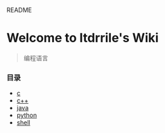 README

# Welcome to Itdrrile's Wiki

> 编程语言

### 目录

- [c](c.md)
- [c++](c++.md)
- [java](java.md)
- [python](python.md)
- [shell](shell.md)